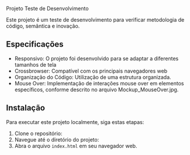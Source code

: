  Projeto Teste de Desenvolvimento

Este projeto é um teste de desenvolvimento para verificar metodologia de código, semântica e inovação.

## Especificações

- Responsivo: O projeto foi desenvolvido para se adaptar a diferentes tamanhos de tela
- Crossbrowser: Compatível com os principais navegadores web
- Organização do Código: Utilização de uma estrutura organizada.
- Mouse Over: Implementação de interações mouse over em elementos específicos, conforme descrito no arquivo Mockup_MouseOver.jpg.

## Instalação

Para executar este projeto localmente, siga estas etapas:

1. Clone o repositório:
2. Navegue até o diretório do projeto:
3. Abra o arquivo `index.html` em seu navegador web.
